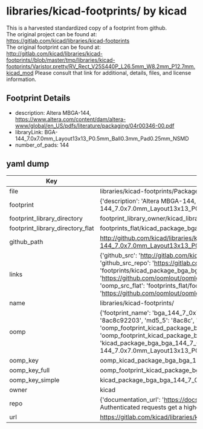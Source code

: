 # libraries/kicad-footprints/ by kicad  
This is a harvested standardized copy of a footprint from github.  
The original project can be found at:  
https://gitlab.com/kicad/libraries/kicad-footprints  
The original footprint can be found at:
http://gitlab.com/kicad/libraries/kicad-footprints//blob/master/tmp/libraries/kicad-footprints/Varistor.pretty/RV_Rect_V25S440P_L26.5mm_W8.2mm_P12.7mm.kicad_mod
Please consult that link for additional, details, files, and license information.  
## Footprint Details
* description: Altera MBGA-144, https://www.altera.com/content/dam/altera-www/global/en_US/pdfs/literature/packaging/04r00346-00.pdf  
* libraryLink: BGA-144_7.0x7.0mm_Layout13x13_P0.5mm_Ball0.3mm_Pad0.25mm_NSMD  
* number_of_pads: 144  
## yaml dump  
| Key | Value |  
| --- | --- |  
| file | libraries/kicad-footprints/Package_BGA.pretty/BGA-144_7.0x7.0mm_Layout13x13_P0.5mm_Ball0.3mm_Pad0.25mm_NSMD.kicad_mod |  
| footprint | {'description': 'Altera MBGA-144, https://www.altera.com/content/dam/altera-www/global/en_US/pdfs/literature/packaging/04r00346-00.pdf', 'libraryLink': 'BGA-144_7.0x7.0mm_Layout13x13_P0.5mm_Ball0.3mm_Pad0.25mm_NSMD', 'number_of_pads': 144} |  
| footprint_library_directory | footprint_library_owner/kicad_libraries/kicad-footprints/ |  
| footprint_library_directory_flat | footprints_flat/kicad_package_bga_bga_144_7_0x7_0mm_layout13x13_p0_5mm_ball0_3mm_pad0_25mm_nsmd/working |  
| github_path | http://github.com/kicad/libraries/kicad-footprints//blob/master/tmp/libraries/kicad-footprints/Package_BGA.pretty/BGA-144_7.0x7.0mm_Layout13x13_P0.5mm_Ball0.3mm_Pad0.25mm_NSMD.kicad_mod |  
| links | {'github_src': 'http://gitlab.com/kicad/libraries/kicad-footprints//blob/master/tmp/libraries/kicad-footprints/Varistor.pretty/RV_Rect_V25S440P_L26.5mm_W8.2mm_P12.7mm.kicad_mod', 'github_src_repo': 'https://gitlab.com/kicad/libraries/kicad-footprints', 'oomp_bot': 'footprints/kicad_package_bga_bga_144_7_0x7_0mm_layout13x13_p0_5mm_ball0_3mm_pad0_25mm_nsmd/working', 'oomp_bot_github': 'https://github.com/oomlout/oomlout_oomp_footprint_bot/tree/main/footprints/kicad_package_bga_bga_144_7_0x7_0mm_layout13x13_p0_5mm_ball0_3mm_pad0_25mm_nsmd/working', 'oomp_src_flat': 'footprints_flat/footprints_flat/kicad_package_bga_bga_144_7_0x7_0mm_layout13x13_p0_5mm_ball0_3mm_pad0_25mm_nsmd/working', 'oomp_src_flat_github': 'https://github.com/oomlout/oomlout_oomp_footprint_src/tree/main/footprints_flat/kicad_package_bga_bga_144_7_0x7_0mm_layout13x13_p0_5mm_ball0_3mm_pad0_25mm_nsmd/working'} |  
| name | libraries/kicad-footprints/ |  
| oomp | {'footprint_name': 'bga_144_7_0x7_0mm_layout13x13_p0_5mm_ball0_3mm_pad0_25mm_nsmd', 'library_name': 'package_bga', 'md5': '8ac8c922033ff31295e57d80041c05ef', 'md5_10': '8ac8c92203', 'md5_5': '8ac8c', 'md5_6': '8ac8c9', 'oomp_key': 'oomp_kicad_package_bga_bga_144_7_0x7_0mm_layout13x13_p0_5mm_ball0_3mm_pad0_25mm_nsmd', 'oomp_key_extra': 'oomp_footprint_kicad_package_bga_bga_144_7_0x7_0mm_layout13x13_p0_5mm_ball0_3mm_pad0_25mm_nsmd', 'oomp_key_full': 'oomp_footprint_kicad_package_bga_bga_144_7_0x7_0mm_layout13x13_p0_5mm_ball0_3mm_pad0_25mm_nsmd_8ac8c9', 'oomp_key_simple': 'kicad_package_bga_bga_144_7_0x7_0mm_layout13x13_p0_5mm_ball0_3mm_pad0_25mm_nsmd', 'original_filename': 'libraries/kicad-footprints/Package_BGA.pretty/BGA-144_7.0x7.0mm_Layout13x13_P0.5mm_Ball0.3mm_Pad0.25mm_NSMD.kicad_mod', 'owner_name': 'kicad'} |  
| oomp_key | oomp_kicad_package_bga_bga_144_7_0x7_0mm_layout13x13_p0_5mm_ball0_3mm_pad0_25mm_nsmd |  
| oomp_key_full | oomp_footprint_kicad_package_bga_bga_144_7_0x7_0mm_layout13x13_p0_5mm_ball0_3mm_pad0_25mm_nsmd |  
| oomp_key_simple | kicad_package_bga_bga_144_7_0x7_0mm_layout13x13_p0_5mm_ball0_3mm_pad0_25mm_nsmd |  
| owner | kicad |  
| repo | {'documentation_url': 'https://docs.github.com/rest/overview/resources-in-the-rest-api#rate-limiting', 'message': "API rate limit exceeded for 84.66.173.59. (But here's the good news: Authenticated requests get a higher rate limit. Check out the documentation for more details.)"} |  
| url | https://gitlab.com/kicad/libraries/kicad-footprints |  


